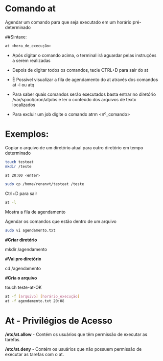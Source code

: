 # Comando at
Agendar um comando para que seja executado em um horário pré-determinado

##Sintaxe:

```bash
at <hora_de_execução>
```

- Após digitar o comando acima, o terminal irá aguardar pelas instruções a serem realizadas
- Depois de digitar todos os comandos, tecle CTRL+D para sair do at

- È Possível visualizar a fila de agendamento do at através dos comandos at -l ou atq
- Para saber quais comandos serão executados basta entrar no diretório /var/spool/cron/atjobs e ler o conteúdo dos arquivos de texto localizados
- Para excluir um job digite o comando atrm <nº_comando>

# Exemplos:

Copiar o arquivo de um diretório atual para outro diretório em tempo determinado

```bash
touch testeat
mkdir /teste
```

```bash
at 20:00 <enter>
```

```bash
sudo cp /home/renanvt/testeat /teste
```
Ctrl+D para sair

```bash
at -l
```
Mostra a fila de agendamento

Agendar os comandos que estão dentro de um arquivo
```bash
sudo vi agendamento.txt
```
**#Criar diretório**

mkdir /agendamento

**#Vai pro diretório**

cd /agendamento

**#Cria o arquivo**

touch teste-at-OK

```bash
at -f [arquivo] [horário_execução]
at -f agendamento.txt 20:08
```

# At - Privilégios de Acesso

**/etc/at.allow** - Contém os usuários que têm permissão de executar as tarefas.

**/etc/at.deny** - Contém os usuários que não possuem permissão de executar as tarefas com o at.
